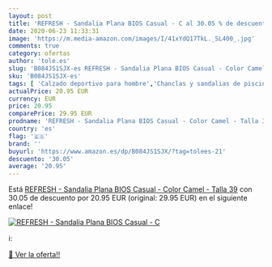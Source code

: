 ```yaml
---
layout: post
title: 'REFRESH - Sandalia Plana BIOS Casual - C al 30.05 % de descuento'
date: 2020-06-23 11:33:31
image: 'https://m.media-amazon.com/images/I/41xYdQ17TkL._SL400_.jpg'
comments: true
category: ofertas
author: 'tole.es'
slug: 'B084JS1SJX-es REFRESH - Sandalia Plana BIOS Casual - Color Camel - Talla 39'
sku: 'B084JS1SJX-es'
tags: [ 'Calzado deportivo para hombre','Chanclas y sandalias de piscina para hombre','Sandalias de vestir para hombre','Zapatillas y calzado deportivo para hombre','Zapatos','Zapatos para hombre','Zapatos y complementos','sandalia', ]
actualPrice: 20.95 EUR
currency: EUR
price: 20.95
comparePrice: 29.95 EUR
prodname: 'REFRESH - Sandalia Plana BIOS Casual - Color Camel - Talla 39'
country: 'es'
flag: '🇪🇸'
brand: ''
buyurl: 'https://www.amazon.es/dp/B084JS1SJX/?tag=tolees-21'
descuento: '30.05'
average: '20.95'
---
```


Está [REFRESH - Sandalia Plana BIOS Casual - Color Camel - Talla 39](https://www.amazon.es/dp/B084JS1SJX/?tag=tolees-21) con 30.05 de descuento por 20.95 EUR (original: 29.95 EUR) en el siguiente enlace!

[![REFRESH - Sandalia Plana BIOS Casual - C](https://m.media-amazon.com/images/I/41xYdQ17TkL._SL400_.jpg)](https://www.amazon.es/dp/B084JS1SJX/?tag=tolees-21)

ℹ️:


[🛒 Ver la oferta!!](https://www.amazon.es/dp/B084JS1SJX/?tag=tolees-21)
